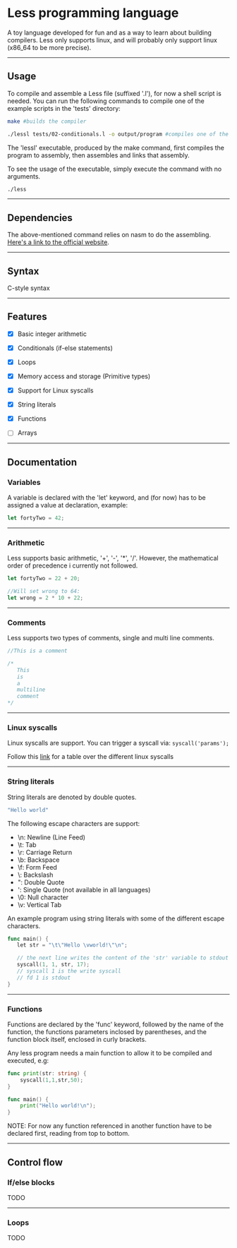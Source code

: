 # Less programming language #

A toy language developed for fun and as a way to learn about building compilers.
Less only supports linux, and will probably only support linux (x86_64 to be more precise).



---



## Usage

To compile and assemble a Less file (suffixed '.l'), for now a shell script is needed.
You can run the following commands to compile one of the example scripts in the 'tests' directory:

```bash
make #builds the compiler

./lessl tests/02-conditionals.l -o output/program #compiles one of the test programs
```

The 'lessl' executable, produced by the make command, first compiles the program to assembly, then assembles and links that assembly.

To see the usage of the executable, simply execute the command with no arguments.

```bash
./less
```



---



## Dependencies

The above-mentioned command relies on nasm to do the assembling. [Here's a link to the official website](https://www.nasm.us/).



---



## Syntax

C-style syntax



---



## Features

- [x] Basic integer arithmetic
- [x] Conditionals (if-else statements)
- [x] Loops
- [x] Memory access and storage (Primitive types)
- [x] Support for Linux syscalls
- [x] String literals
- [x] Functions
- [ ] Arrays



---



## Documentation

### Variables

A variable is declared with the 'let' keyword, and (for now) has to be assigned a value at declaration, example:

```javascript
let fortyTwo = 42;
```



---



### Arithmetic

Less supports basic arithmetic, '+', '-', '*', '/'. However, the mathematical order of precedence i currently not followed.

```javascript
let fortyTwo = 22 + 20;

//Will set wrong to 64:
let wrong = 2 * 10 + 22;
```


---



### Comments

Less supports two types of comments, single and multi line comments.
```go
//This is a comment

/* 
   This
   is
   a
   multiline
   comment
*/
```



---



### Linux syscalls

Linux syscalls are support. You can trigger a syscall via:  `syscall('params');`

Follow this [link](https://chromium.googlesource.com/chromiumos/docs/+/master/constants/syscalls.md#x86_64-64_bit) for a table over the different linux syscalls



---



### String literals

String literals are denoted by double quotes.

```go
"Hello world"
```

The following escape characters are support:

- \n: Newline (Line Feed)
- \t: Tab
- \r: Carriage Return
- \b: Backspace
- \f: Form Feed
- \\: Backslash
- \": Double Quote
- \': Single Quote (not available in all languages)
- \0: Null character
- \v: Vertical Tab

An example program using string literals with some of the different escape characters.

```go
func main() {
   let str = "\t\"Hello \vworld!\"\n";

   // the next line writes the content of the 'str' variable to stdout
   syscall(1, 1, str, 17);
   // syscall 1 is the write syscall
   // fd 1 is stdout
}
```


---



### Functions

Functions are declared by the 'func' keyword, followed by the name of the function,
the functions parameters inclosed by parentheses, and the function block itself, enclosed in curly brackets.

Any less program needs a main function to allow it to be compiled and executed, e.g:
```go
func print(str: string) {
    syscall(1,1,str,50);
}

func main() {
    print("Hello world!\n");
}
```

NOTE: For now any function referenced in another function have to be declared first, reading from top to bottom.


---


## Control flow


### If/else blocks

TODO

---

### Loops

TODO


